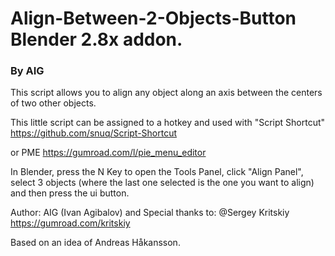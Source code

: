 # Align-Between-2-Objects-Button Blender 2.8x addon.

 ### By AIG

This script allows you to align any object along an axis between the centers of two other objects. 

This little script can be assigned to a hotkey and used with "Script Shortcut" https://github.com/snuq/Script-Shortcut

or PME https://gumroad.com/l/pie_menu_editor

In Blender, press the N Key to open the Tools Panel, click "Align Panel", select 3 objects (where the last one selected is the one you want to align) and then press the ui button.

Author: AIG (Ivan Agibalov) and  Special thanks to:  @Sergey Kritskiy https://gumroad.com/kritskiy

Based on an idea of Andreas Håkansson.
